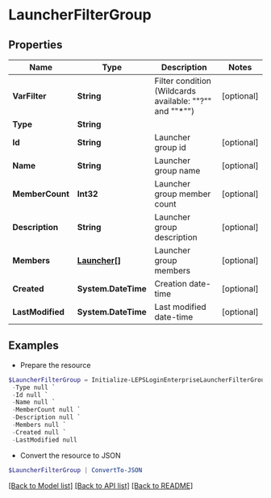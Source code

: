 # LauncherFilterGroup
## Properties

Name | Type | Description | Notes
------------ | ------------- | ------------- | -------------
**VarFilter** | **String** | Filter condition (Wildcards available: &quot;&quot;?&quot;&quot; and &quot;&quot;*&quot;&quot;) | [optional] 
**Type** | **String** |  | 
**Id** | **String** | Launcher group id | [optional] 
**Name** | **String** | Launcher group name | [optional] 
**MemberCount** | **Int32** | Launcher group member count | [optional] 
**Description** | **String** | Launcher group description | [optional] 
**Members** | [**Launcher[]**](Launcher.md) | Launcher group members | [optional] 
**Created** | **System.DateTime** | Creation date-time | [optional] 
**LastModified** | **System.DateTime** | Last modified date-time | [optional] 

## Examples

- Prepare the resource
```powershell
$LauncherFilterGroup = Initialize-LEPSLoginEnterpriseLauncherFilterGroup  -VarFilter null `
 -Type null `
 -Id null `
 -Name null `
 -MemberCount null `
 -Description null `
 -Members null `
 -Created null `
 -LastModified null
```

- Convert the resource to JSON
```powershell
$LauncherFilterGroup | ConvertTo-JSON
```

[[Back to Model list]](../README.md#documentation-for-models) [[Back to API list]](../README.md#documentation-for-api-endpoints) [[Back to README]](../README.md)

